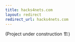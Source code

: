 ```yaml
---
title: hacks4nets.com
layout: redirect
redirect_url: hacks4nets.com
---
```

(Project under construction 🏗️)

